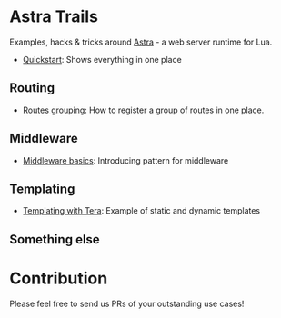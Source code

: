 # Astra Trails
Examples, hacks &amp; tricks around [Astra](https://github.com/ArkForgeLabs/Astra) - a web server runtime for Lua.

- [Quickstart](quickstart): Shows everything in one place

## Routing
- [Routes grouping](routes-grouping): How to register a group of routes in one place.

## Middleware
- [Middleware basics](middleware-basic): Introducing pattern for middleware

## Templating
- [Templating with Tera](templating-tera): Example of static and dynamic templates

## Something else


# Contribution
Please feel free to send us PRs of your outstanding use cases!
